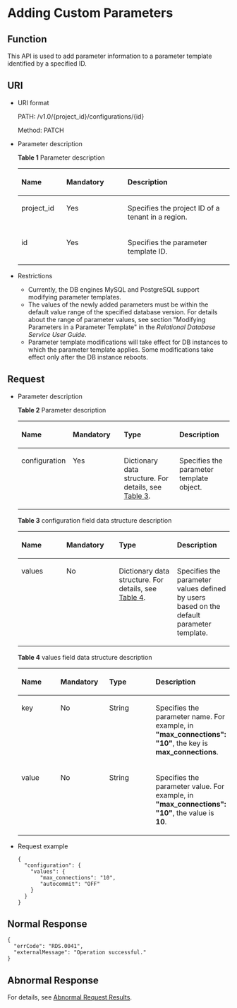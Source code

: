 # Adding Custom Parameters<a name="en-us_topic_0056890265"></a>

## Function<a name="section53089284103627"></a>

This API is used to add parameter information to a parameter template identified by a specified ID.

## URI<a name="section47568069103438"></a>

-   URI format

    PATH: /v1.0/\{project\_id\}/configurations/\{id\}

    Method: PATCH

-   Parameter description

    **Table  1**  Parameter description

    <a name="table37593651103438"></a>
    <table><thead align="left"><tr id="row58913670103438"><th class="cellrowborder" valign="top" width="21.240000000000002%" id="mcps1.2.4.1.1"><p id="p7277976103438"><a name="p7277976103438"></a><a name="p7277976103438"></a><strong id="b84235270691445_1"><a name="b84235270691445_1"></a><a name="b84235270691445_1"></a>Name</strong></p>
    </th>
    <th class="cellrowborder" valign="top" width="28.96%" id="mcps1.2.4.1.2"><p id="p52645207103438"><a name="p52645207103438"></a><a name="p52645207103438"></a><strong id="b842352706102346_1"><a name="b842352706102346_1"></a><a name="b842352706102346_1"></a>Mandatory</strong></p>
    </th>
    <th class="cellrowborder" valign="top" width="49.8%" id="mcps1.2.4.1.3"><p id="p36403370103438"><a name="p36403370103438"></a><a name="p36403370103438"></a><strong id="b842352706163417_1"><a name="b842352706163417_1"></a><a name="b842352706163417_1"></a>Description</strong></p>
    </th>
    </tr>
    </thead>
    <tbody><tr id="row62991866103438"><td class="cellrowborder" valign="top" width="21.240000000000002%" headers="mcps1.2.4.1.1 "><p id="p902364145258"><a name="p902364145258"></a><a name="p902364145258"></a>project_id</p>
    </td>
    <td class="cellrowborder" valign="top" width="28.96%" headers="mcps1.2.4.1.2 "><p id="p5982632145258"><a name="p5982632145258"></a><a name="p5982632145258"></a>Yes</p>
    </td>
    <td class="cellrowborder" valign="top" width="49.8%" headers="mcps1.2.4.1.3 "><p id="p14831209145258"><a name="p14831209145258"></a><a name="p14831209145258"></a>Specifies the project ID of a tenant in a region.</p>
    </td>
    </tr>
    <tr id="row12926085103438"><td class="cellrowborder" valign="top" width="21.240000000000002%" headers="mcps1.2.4.1.1 "><p id="p5797490315835"><a name="p5797490315835"></a><a name="p5797490315835"></a>id</p>
    </td>
    <td class="cellrowborder" valign="top" width="28.96%" headers="mcps1.2.4.1.2 "><p id="p6155576815835"><a name="p6155576815835"></a><a name="p6155576815835"></a>Yes</p>
    </td>
    <td class="cellrowborder" valign="top" width="49.8%" headers="mcps1.2.4.1.3 "><p id="p5878971515835"><a name="p5878971515835"></a><a name="p5878971515835"></a>Specifies the parameter template ID.</p>
    </td>
    </tr>
    </tbody>
    </table>


-   Restrictions
    -   Currently, the DB engines MySQL and PostgreSQL support modifying parameter templates.
    -   The values of the newly added parameters must be within the default value range of the specified database version. For details about the range of parameter values, see section "Modifying Parameters in a Parameter Template" in the  _Relational Database Service User Guide_.
    -   Parameter template modifications will take effect for DB instances to which the parameter template applies. Some modifications take effect only after the DB instance reboots.


## Request<a name="section53891412103438"></a>

-   Parameter description

    **Table  2**  Parameter description

    <a name="table3128215103438"></a>
    <table><thead align="left"><tr id="row903148103438"><th class="cellrowborder" valign="top" width="21.43%" id="mcps1.2.5.1.1"><p id="p6046170103438"><a name="p6046170103438"></a><a name="p6046170103438"></a><strong id="b84235270691445_5"><a name="b84235270691445_5"></a><a name="b84235270691445_5"></a>Name</strong></p>
    </th>
    <th class="cellrowborder" valign="top" width="24.82%" id="mcps1.2.5.1.2"><p id="p19977801103438"><a name="p19977801103438"></a><a name="p19977801103438"></a><strong id="b842352706102346_5"><a name="b842352706102346_5"></a><a name="b842352706102346_5"></a>Mandatory</strong></p>
    </th>
    <th class="cellrowborder" valign="top" width="27.62%" id="mcps1.2.5.1.3"><p id="p7589217103438"><a name="p7589217103438"></a><a name="p7589217103438"></a><strong id="b842352706164541_1"><a name="b842352706164541_1"></a><a name="b842352706164541_1"></a>Type</strong></p>
    </th>
    <th class="cellrowborder" valign="top" width="26.13%" id="mcps1.2.5.1.4"><p id="p10746825103438"><a name="p10746825103438"></a><a name="p10746825103438"></a><strong id="b842352706163417_5"><a name="b842352706163417_5"></a><a name="b842352706163417_5"></a>Description</strong></p>
    </th>
    </tr>
    </thead>
    <tbody><tr id="row65186473103438"><td class="cellrowborder" valign="top" width="21.43%" headers="mcps1.2.5.1.1 "><p id="p45612970103438"><a name="p45612970103438"></a><a name="p45612970103438"></a>configuration</p>
    </td>
    <td class="cellrowborder" valign="top" width="24.82%" headers="mcps1.2.5.1.2 "><p id="p3663091103438"><a name="p3663091103438"></a><a name="p3663091103438"></a>Yes</p>
    </td>
    <td class="cellrowborder" valign="top" width="27.62%" headers="mcps1.2.5.1.3 "><p id="p28274989103438"><a name="p28274989103438"></a><a name="p28274989103438"></a>Dictionary data structure. For details, see <a href="#table23308179103438">Table 3</a>.</p>
    </td>
    <td class="cellrowborder" valign="top" width="26.13%" headers="mcps1.2.5.1.4 "><p id="p10046338103438"><a name="p10046338103438"></a><a name="p10046338103438"></a>Specifies the parameter template object.</p>
    </td>
    </tr>
    </tbody>
    </table>

    **Table  3**  configuration field data structure description

    <a name="table23308179103438"></a>
    <table><thead align="left"><tr id="row46775637103438"><th class="cellrowborder" valign="top" width="21.237876212378758%" id="mcps1.2.5.1.1"><p id="p4159209515175"><a name="p4159209515175"></a><a name="p4159209515175"></a><strong id="b84235270691445_7"><a name="b84235270691445_7"></a><a name="b84235270691445_7"></a>Name</strong></p>
    </th>
    <th class="cellrowborder" valign="top" width="24.817518248175176%" id="mcps1.2.5.1.2"><p id="p3312230415175"><a name="p3312230415175"></a><a name="p3312230415175"></a><strong id="b842352706102346_7"><a name="b842352706102346_7"></a><a name="b842352706102346_7"></a>Mandatory</strong></p>
    </th>
    <th class="cellrowborder" valign="top" width="27.44725527447255%" id="mcps1.2.5.1.3"><p id="p6683254715175"><a name="p6683254715175"></a><a name="p6683254715175"></a><strong id="b842352706164541_3"><a name="b842352706164541_3"></a><a name="b842352706164541_3"></a>Type</strong></p>
    </th>
    <th class="cellrowborder" valign="top" width="26.497350264973495%" id="mcps1.2.5.1.4"><p id="p541855815175"><a name="p541855815175"></a><a name="p541855815175"></a><strong id="b842352706163417_7"><a name="b842352706163417_7"></a><a name="b842352706163417_7"></a>Description</strong></p>
    </th>
    </tr>
    </thead>
    <tbody><tr id="row36195986103438"><td class="cellrowborder" valign="top" width="21.237876212378758%" headers="mcps1.2.5.1.1 "><p id="p1291584615175"><a name="p1291584615175"></a><a name="p1291584615175"></a>values</p>
    </td>
    <td class="cellrowborder" valign="top" width="24.817518248175176%" headers="mcps1.2.5.1.2 "><p id="p4230526515175"><a name="p4230526515175"></a><a name="p4230526515175"></a>No</p>
    </td>
    <td class="cellrowborder" valign="top" width="27.44725527447255%" headers="mcps1.2.5.1.3 "><p id="p5058006715175"><a name="p5058006715175"></a><a name="p5058006715175"></a>Dictionary data structure. For details, see <a href="#table25655849103438">Table 4</a>.</p>
    </td>
    <td class="cellrowborder" valign="top" width="26.497350264973495%" headers="mcps1.2.5.1.4 "><p id="p4038861415175"><a name="p4038861415175"></a><a name="p4038861415175"></a>Specifies the parameter values defined by users based on the default parameter template.</p>
    </td>
    </tr>
    </tbody>
    </table>

    **Table  4**  values field data structure description

    <a name="table25655849103438"></a>
    <table><thead align="left"><tr id="row24203070103438"><th class="cellrowborder" valign="top" width="21.62%" id="mcps1.2.5.1.1"><p id="p6440743151716"><a name="p6440743151716"></a><a name="p6440743151716"></a><strong id="b84235270691445_9"><a name="b84235270691445_9"></a><a name="b84235270691445_9"></a>Name</strong></p>
    </th>
    <th class="cellrowborder" valign="top" width="24.060000000000002%" id="mcps1.2.5.1.2"><p id="p18370235151716"><a name="p18370235151716"></a><a name="p18370235151716"></a><strong id="b842352706102346_9"><a name="b842352706102346_9"></a><a name="b842352706102346_9"></a>Mandatory</strong></p>
    </th>
    <th class="cellrowborder" valign="top" width="27.060000000000002%" id="mcps1.2.5.1.3"><p id="p18748004151716"><a name="p18748004151716"></a><a name="p18748004151716"></a><strong id="b842352706164541_5"><a name="b842352706164541_5"></a><a name="b842352706164541_5"></a>Type</strong></p>
    </th>
    <th class="cellrowborder" valign="top" width="27.26%" id="mcps1.2.5.1.4"><p id="p10716837151716"><a name="p10716837151716"></a><a name="p10716837151716"></a><strong id="b842352706163417_9"><a name="b842352706163417_9"></a><a name="b842352706163417_9"></a>Description</strong></p>
    </th>
    </tr>
    </thead>
    <tbody><tr id="row46344255103438"><td class="cellrowborder" valign="top" width="21.62%" headers="mcps1.2.5.1.1 "><p id="p46777534151716"><a name="p46777534151716"></a><a name="p46777534151716"></a>key</p>
    </td>
    <td class="cellrowborder" valign="top" width="24.060000000000002%" headers="mcps1.2.5.1.2 "><p id="p6662534810289"><a name="p6662534810289"></a><a name="p6662534810289"></a>No</p>
    </td>
    <td class="cellrowborder" valign="top" width="27.060000000000002%" headers="mcps1.2.5.1.3 "><p id="p18273526151716"><a name="p18273526151716"></a><a name="p18273526151716"></a>String</p>
    </td>
    <td class="cellrowborder" valign="top" width="27.26%" headers="mcps1.2.5.1.4 "><p id="p45015520202335"><a name="p45015520202335"></a><a name="p45015520202335"></a>Specifies the parameter name. For example, in <strong id="b84235270621563"><a name="b84235270621563"></a><a name="b84235270621563"></a>"max_connections": "10"</strong>, the key is <strong id="b842352706215241"><a name="b842352706215241"></a><a name="b842352706215241"></a>max_connections</strong>.</p>
    </td>
    </tr>
    <tr id="row11109234103438"><td class="cellrowborder" valign="top" width="21.62%" headers="mcps1.2.5.1.1 "><p id="p50431049151716"><a name="p50431049151716"></a><a name="p50431049151716"></a>value</p>
    </td>
    <td class="cellrowborder" valign="top" width="24.060000000000002%" headers="mcps1.2.5.1.2 "><p id="p5017068210289"><a name="p5017068210289"></a><a name="p5017068210289"></a>No</p>
    </td>
    <td class="cellrowborder" valign="top" width="27.060000000000002%" headers="mcps1.2.5.1.3 "><p id="p66033168151716"><a name="p66033168151716"></a><a name="p66033168151716"></a>String</p>
    </td>
    <td class="cellrowborder" valign="top" width="27.26%" headers="mcps1.2.5.1.4 "><p id="p79653202335"><a name="p79653202335"></a><a name="p79653202335"></a>Specifies the parameter value. For example, in <strong id="b953814020215624"><a name="b953814020215624"></a><a name="b953814020215624"></a>"max_connections": "10"</strong>, the value is <strong id="b842352706215633"><a name="b842352706215633"></a><a name="b842352706215633"></a>10</strong>.</p>
    </td>
    </tr>
    </tbody>
    </table>


-   Request example

    ```
    {
      "configuration": {
        "values": {
           "max_connections": "10",
           "autocommit": "OFF"
        }
      }
    }
    ```


## Normal Response<a name="section15351265103438"></a>

```
{
  "errCode": "RDS.0041",
  "externalMessage": "Operation successful."
}
```

## Abnormal Response<a name="section51001047103438"></a>

For details, see  [Abnormal Request Results](abnormal-request-results.md).


